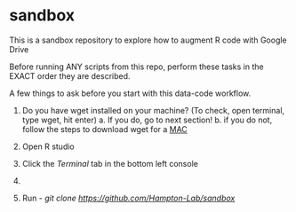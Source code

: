 # sandbox

This is a sandbox repository to explore how to augment R code with Google Drive

Before running ANY scripts from this repo, perform these tasks in the EXACT order they are described. 

A few things to ask before you start with this data-code workflow.
1. Do you have wget installed on your machine? (To check, open terminal, type wget, hit enter)
   a. If you do, go to next section!
   b. if you do not, follow the steps to download wget for a <a href="[url](https://www.maketecheasier.com/install-wget-mac/)">MAC</a>


1. Open R studio
2. Click the <i> Terminal </i> tab in the bottom left console
3. 
4. Run - <i>git clone https://github.com/Hampton-Lab/sandbox</i>
